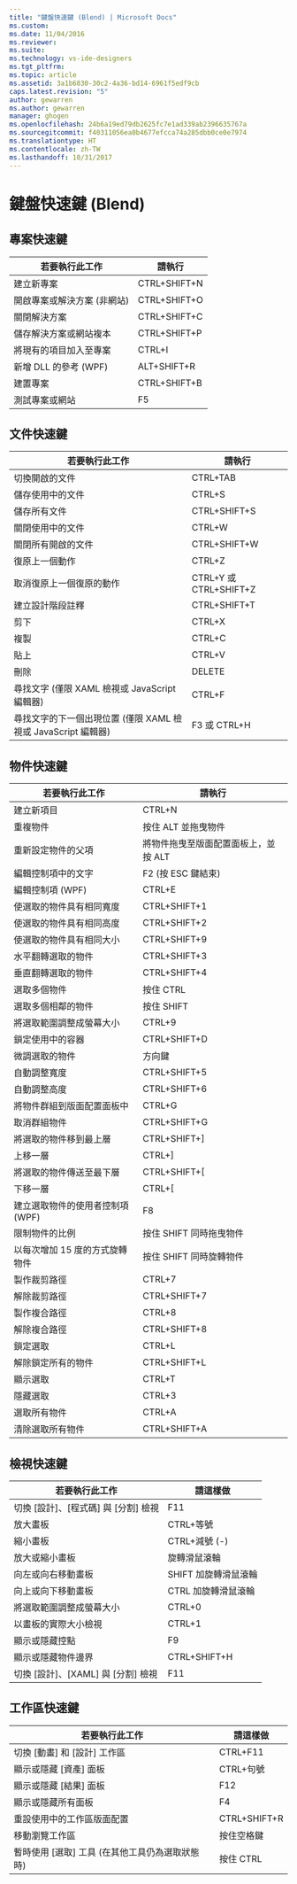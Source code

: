 ```yaml
---
title: "鍵盤快速鍵 (Blend) | Microsoft Docs"
ms.custom: 
ms.date: 11/04/2016
ms.reviewer: 
ms.suite: 
ms.technology: vs-ide-designers
ms.tgt_pltfrm: 
ms.topic: article
ms.assetid: 3a1b6830-30c2-4a36-bd14-6961f5edf9cb
caps.latest.revision: "5"
author: gewarren
ms.author: gewarren
manager: ghogen
ms.openlocfilehash: 24b6a19ed79db2625fc7e1ad339ab2396635767a
ms.sourcegitcommit: f40311056ea0b4677efcca74a285dbb0ce0e7974
ms.translationtype: HT
ms.contentlocale: zh-TW
ms.lasthandoff: 10/31/2017
---
```

# <a name="keyboard-shortcuts-in-blend"></a>鍵盤快速鍵 (Blend)
## <a name="project-shortcuts"></a>專案快速鍵  
  
|若要執行此工作|請執行|  
|----------------|-------------|  
|建立新專案|CTRL+SHIFT+N|  
|開啟專案或解決方案 (非網站)|CTRL+SHIFT+O|  
|關閉解決方案|CTRL+SHIFT+C|  
|儲存解決方案或網站複本|CTRL+SHIFT+P|  
|將現有的項目加入至專案|CTRL+I|  
|新增 DLL 的參考 (WPF)|ALT+SHIFT+R|  
|建置專案|CTRL+SHIFT+B|  
|測試專案或網站|F5|  
  
## <a name="document-shortcuts"></a>文件快速鍵  
  
|若要執行此工作|請執行|  
|----------------|-------------|  
|切換開啟的文件|CTRL+TAB|  
|儲存使用中的文件|CTRL+S|  
|儲存所有文件|CTRL+SHIFT+S|  
|關閉使用中的文件|CTRL+W|  
|關閉所有開啟的文件|CTRL+SHIFT+W|  
|復原上一個動作|CTRL+Z|  
|取消復原上一個復原的動作|CTRL+Y 或 CTRL+SHIFT+Z|  
|建立設計階段註釋|CTRL+SHIFT+T|  
|剪下|CTRL+X|  
|複製|CTRL+C|  
|貼上|CTRL+V|  
|刪除|DELETE|  
|尋找文字 (僅限 XAML 檢視或 JavaScript 編輯器)|CTRL+F|  
|尋找文字的下一個出現位置 (僅限 XAML 檢視或 JavaScript 編輯器)|F3 或 CTRL+H|  
  
## <a name="object-shortcuts"></a>物件快速鍵  
  
|若要執行此工作|請執行|  
|----------------|-------------|  
|建立新項目|CTRL+N|  
|重複物件|按住 ALT 並拖曳物件|  
|重新設定物件的父項|將物件拖曳至版面配置面板上，並按 ALT|  
|編輯控制項中的文字|F2 (按 ESC 鍵結束)|  
|編輯控制項 (WPF)|CTRL+E|  
|使選取的物件具有相同寬度|CTRL+SHIFT+1|  
|使選取的物件具有相同高度|CTRL+SHIFT+2|  
|使選取的物件具有相同大小|CTRL+SHIFT+9|  
|水平翻轉選取的物件|CTRL+SHIFT+3|  
|垂直翻轉選取的物件|CTRL+SHIFT+4|  
|選取多個物件|按住 CTRL|  
|選取多個相鄰的物件|按住 SHIFT|  
|將選取範圍調整成螢幕大小|CTRL+9|  
|鎖定使用中的容器|CTRL+SHIFT+D|  
|微調選取的物件|方向鍵|  
|自動調整寬度|CTRL+SHIFT+5|  
|自動調整高度|CTRL+SHIFT+6|  
|將物件群組到版面配置面板中|CTRL+G|  
|取消群組物件|CTRL+SHIFT+G|  
|將選取的物件移到最上層|CTRL+SHIFT+]|  
|上移一層|CTRL+]|  
|將選取的物件傳送至最下層|CTRL+SHIFT+[|  
|下移一層|CTRL+[|  
|建立選取物件的使用者控制項 (WPF)|F8|  
|限制物件的比例|按住 SHIFT 同時拖曳物件|  
|以每次增加 15 度的方式旋轉物件|按住 SHIFT 同時旋轉物件|  
|製作裁剪路徑|CTRL+7|  
|解除裁剪路徑|CTRL+SHIFT+7|  
|製作複合路徑|CTRL+8|  
|解除複合路徑|CTRL+SHIFT+8|  
|鎖定選取|CTRL+L|  
|解除鎖定所有的物件|CTRL+SHIFT+L|  
|顯示選取|CTRL+T|  
|隱藏選取|CTRL+3|  
|選取所有物件|CTRL+A|  
|清除選取所有物件|CTRL+SHIFT+A|  
  
## <a name="view-shortcuts"></a>檢視快速鍵  
  
|若要執行此工作|請這樣做|  
|----------------|-------------|  
|切換 [設計]、[程式碼] 與 [分割] 檢視|F11|  
|放大畫板|CTRL+等號|  
|縮小畫板|CTRL+減號 (-)|  
|放大或縮小畫板|旋轉滑鼠滾輪|  
|向左或向右移動畫板|SHIFT 加旋轉滑鼠滾輪|  
|向上或向下移動畫板|CTRL 加旋轉滑鼠滾輪|  
|將選取範圍調整成螢幕大小|CTRL+0|  
|以畫板的實際大小檢視|CTRL+1|  
|顯示或隱藏控點|F9|  
|顯示或隱藏物件邊界|CTRL+SHIFT+H|  
|切換 [設計]、[XAML] 與 [分割] 檢視|F11|  
  
## <a name="workspace-shortcuts"></a>工作區快速鍵  
  
|若要執行此工作|請這樣做|  
|----------------|-------------|  
|切換 [動畫] 和 [設計] 工作區|CTRL+F11|  
|顯示或隱藏 [資產] 面板|CTRL+句號|  
|顯示或隱藏 [結果] 面板|F12|  
|顯示或隱藏所有面板|F4|  
|重設使用中的工作區版面配置|CTRL+SHIFT+R|  
|移動瀏覽工作區|按住空格鍵|  
|暫時使用 [選取] 工具 (在其他工具仍為選取狀態時)|按住 CTRL|